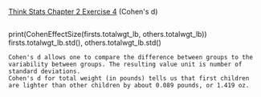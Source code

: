 [Think Stats Chapter 2 Exercise 4](http://greenteapress.com/thinkstats2/html/thinkstats2003.html#toc24) (Cohen's d)

>> ```python
print(CohenEffectSize(firsts.totalwgt_lb, others.totalwgt_lb))
firsts.totalwgt_lb.std(), others.totalwgt_lb.std() 
```
Cohen's d allows one to compare the difference between groups to the variability between groups. The resulting value unit is number of standard deviations.
Cohen's d for total weight (in pounds) tells us that first children are lighter than other children by about 0.089 pounds, or 1.419 oz. 

